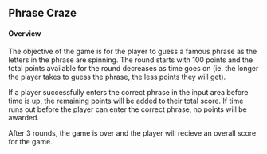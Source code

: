 ## Phrase Craze

#### Overview

The objective of the game is for the player to guess a famous phrase as the letters in the phrase are spinning. The round starts with 100 points and the total points available for the round decreases as time goes on (ie. the longer the player takes to guess the phrase, the less points they will get).

If a player successfully enters the correct phrase in the input area before time is up, the remaining points will be added to their total score. If time runs out before the player can enter the correct phrase, no points will be awarded.

After 3 rounds, the game is over and the player will recieve an overall score for the game.